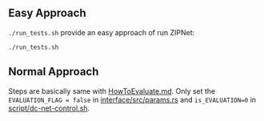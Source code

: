 ## Easy Approach
`./run_tests.sh` provide an easy approach of run ZIPNet:
```shell
./run_tests.sh
```

## Normal Approach
Steps are basically same with [HowToEvaluate.md](HowToEvaluate.md). Only set the `EVALUATION_FLAG = false` in [interface/src/params.rs](../../interface/src/params.rs) and `is_EVALUATION=0` in [script/dc-net-control.sh](../dc-net-control.sh). 